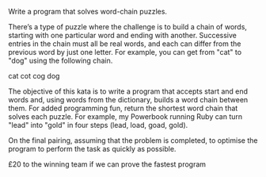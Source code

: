 Write a program that solves word-chain puzzles.

There’s a type of puzzle where the challenge is to build a chain of words, starting with one particular word and ending with another. Successive entries in the chain must all be real words, and each can differ from the previous word by just one letter. For example, you can get from "cat" to "dog" using the following chain.

cat
cot
cog
dog

The objective of this kata is to write a program that accepts start and end words and, using words from the dictionary, builds a word chain between them. For added programming fun, return the shortest word chain that solves each puzzle. For example, my Powerbook running Ruby can turn "lead" into "gold" in four steps (lead, load, goad, gold).

On the final pairing, assuming that the problem is completed, to optimise the program to perform the task as quickly as possible. 

£20 to the winning team if we can prove the fastest program
